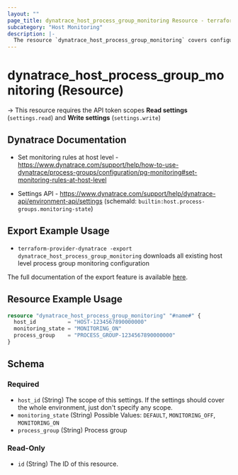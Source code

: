 ```yaml
---
layout: ""
page_title: dynatrace_host_process_group_monitoring Resource - terraform-provider-dynatrace"
subcategory: "Host Monitoring"
description: |-
  The resource `dynatrace_host_process_group_monitoring` covers configuration of host level process group monitoring rules
---
```


# dynatrace_host_process_group_monitoring (Resource)

-> This resource requires the API token scopes **Read settings** (`settings.read`) and **Write settings** (`settings.write`)

## Dynatrace Documentation

- Set monitoring rules at host level - https://www.dynatrace.com/support/help/how-to-use-dynatrace/process-groups/configuration/pg-monitoring#set-monitoring-rules-at-host-level

- Settings API - https://www.dynatrace.com/support/help/dynatrace-api/environment-api/settings (schemaId: `builtin:host.process-groups.monitoring-state`)

## Export Example Usage

- `terraform-provider-dynatrace -export dynatrace_host_process_group_monitoring` downloads all existing host level process group monitoring configuration

The full documentation of the export feature is available [here](https://registry.terraform.io/providers/dynatrace-oss/dynatrace/latest/docs/guides/export-v2).

## Resource Example Usage

```terraform
resource "dynatrace_host_process_group_monitoring" "#name#" {
  host_id          = "HOST-1234567890000000"
  monitoring_state = "MONITORING_ON"
  process_group    = "PROCESS_GROUP-1234567890000000"
}
```

<!-- schema generated by tfplugindocs -->
## Schema

### Required

- `host_id` (String) The scope of this settings. If the settings should cover the whole environment, just don't specify any scope.
- `monitoring_state` (String) Possible Values: `DEFAULT`, `MONITORING_OFF`, `MONITORING_ON`
- `process_group` (String) Process group

### Read-Only

- `id` (String) The ID of this resource.
 